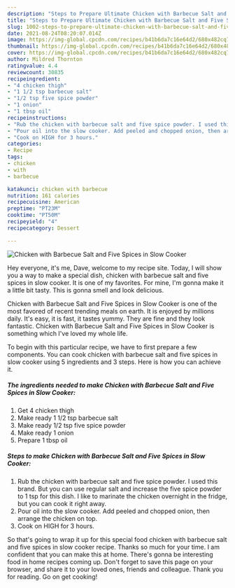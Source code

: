 ```yaml
---
description: "Steps to Prepare Ultimate Chicken with Barbecue Salt and Five Spices in Slow Cooker"
title: "Steps to Prepare Ultimate Chicken with Barbecue Salt and Five Spices in Slow Cooker"
slug: 1002-steps-to-prepare-ultimate-chicken-with-barbecue-salt-and-five-spices-in-slow-cooker
date: 2021-08-24T08:20:07.014Z
image: https://img-global.cpcdn.com/recipes/b41b6da7c16e64d2/680x482cq70/chicken-with-barbecue-salt-and-five-spices-in-slow-cooker-recipe-main-photo.jpg
thumbnail: https://img-global.cpcdn.com/recipes/b41b6da7c16e64d2/680x482cq70/chicken-with-barbecue-salt-and-five-spices-in-slow-cooker-recipe-main-photo.jpg
cover: https://img-global.cpcdn.com/recipes/b41b6da7c16e64d2/680x482cq70/chicken-with-barbecue-salt-and-five-spices-in-slow-cooker-recipe-main-photo.jpg
author: Mildred Thornton
ratingvalue: 4.4
reviewcount: 30835
recipeingredient:
- "4 chicken thigh"
- "1 1/2 tsp barbecue salt"
- "1/2 tsp five spice powder"
- "1 onion"
- "1 tbsp oil"
recipeinstructions:
- "Rub the chicken with barbecue salt and five spice powder. I used this brand. But you can use regular salt and increase the five spice powder to 1 tsp for this dish. I like to marinate the chicken overnight in the fridge, but you can cook it right away."
- "Pour oil into the slow cooker. Add peeled and chopped onion, then arrange the chicken on top."
- "Cook on HIGH for 3 hours."
categories:
- Recipe
tags:
- chicken
- with
- barbecue

katakunci: chicken with barbecue 
nutrition: 161 calories
recipecuisine: American
preptime: "PT23M"
cooktime: "PT50M"
recipeyield: "4"
recipecategory: Dessert

---
```



![Chicken with Barbecue Salt and Five Spices in Slow Cooker](https://img-global.cpcdn.com/recipes/b41b6da7c16e64d2/680x482cq70/chicken-with-barbecue-salt-and-five-spices-in-slow-cooker-recipe-main-photo.jpg)

Hey everyone, it's me, Dave, welcome to my recipe site. Today, I will show you a way to make a special dish, chicken with barbecue salt and five spices in slow cooker. It is one of my favorites. For mine, I'm gonna make it a little bit tasty. This is gonna smell and look delicious.



Chicken with Barbecue Salt and Five Spices in Slow Cooker is one of the most favored of recent trending meals on earth. It is enjoyed by millions daily. It's easy, it is fast, it tastes yummy. They are fine and they look fantastic. Chicken with Barbecue Salt and Five Spices in Slow Cooker is something which I've loved my whole life.


To begin with this particular recipe, we have to first prepare a few components. You can cook chicken with barbecue salt and five spices in slow cooker using 5 ingredients and 3 steps. Here is how you can achieve it.

<!--inarticleads1-->

##### The ingredients needed to make Chicken with Barbecue Salt and Five Spices in Slow Cooker:

1. Get 4 chicken thigh
1. Make ready 1 1/2 tsp barbecue salt
1. Make ready 1/2 tsp five spice powder
1. Make ready 1 onion
1. Prepare 1 tbsp oil




<!--inarticleads2-->

##### Steps to make Chicken with Barbecue Salt and Five Spices in Slow Cooker:

1. Rub the chicken with barbecue salt and five spice powder. I used this brand. But you can use regular salt and increase the five spice powder to 1 tsp for this dish. I like to marinate the chicken overnight in the fridge, but you can cook it right away.
1. Pour oil into the slow cooker. Add peeled and chopped onion, then arrange the chicken on top.
1. Cook on HIGH for 3 hours.




So that's going to wrap it up for this special food chicken with barbecue salt and five spices in slow cooker recipe. Thanks so much for your time. I am confident that you can make this at home. There's gonna be interesting food in home recipes coming up. Don't forget to save this page on your browser, and share it to your loved ones, friends and colleague. Thank you for reading. Go on get cooking!

